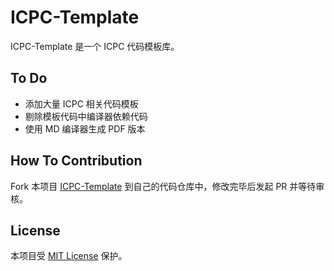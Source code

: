 # ICPC-Template

ICPC-Template 是一个 ICPC 代码模板库。

## To Do

* 添加大量 ICPC 相关代码模板
* 剔除模板代码中编译器依赖代码
* 使用 MD 编译器生成 PDF 版本

## How To Contribution

Fork 本项目 [ICPC-Template](https://github.com/cczu-osa/ICPC-Template) 到自己的代码仓库中，修改完毕后发起 PR 并等待审核。

## License

本项目受 [MIT License](./LICENSE) 保护。
